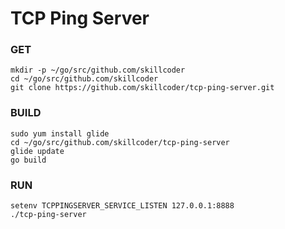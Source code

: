 # TCP Ping Server

### GET
```
mkdir -p ~/go/src/github.com/skillcoder
cd ~/go/src/github.com/skillcoder
git clone https://github.com/skillcoder/tcp-ping-server.git
```

### BUILD
```
sudo yum install glide
cd ~/go/src/github.com/skillcoder/tcp-ping-server
glide update
go build
```

### RUN
```
setenv TCPPINGSERVER_SERVICE_LISTEN 127.0.0.1:8888
./tcp-ping-server
```
